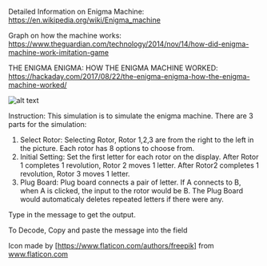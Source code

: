 Detailed Information on Enigma Machine:
https://en.wikipedia.org/wiki/Enigma_machine

Graph on how the machine works:
https://www.theguardian.com/technology/2014/nov/14/how-did-enigma-machine-work-imitation-game

THE ENIGMA ENIGMA: HOW THE ENIGMA MACHINE WORKED:
https://hackaday.com/2017/08/22/the-enigma-enigma-how-the-enigma-machine-worked/

![alt text](https://hackadaycom.files.wordpress.com/2017/08/enigma.jpg?w=800)

Instruction:
This simulation is to simulate the enigma machine. There are 3 parts for the simulation: 

1) Select Rotor: Selecting Rotor, Rotor 1,2,3 are from the right to the left in the picture. Each rotor has 8 options to choose from.
2) Initial Setting: Set the first letter for each rotor on the display. After Rotor 1 completes 1 revolution, Rotor 2 moves 1 letter. After Rotor2 completes 1 revolution, Rotor 3 moves 1 letter.
3) Plug Board: Plug board connects a pair of letter. If A connects to B, when A is clicked, the input to the rotor would be B. The Plug Board would automaticaly deletes repeated letters if there were any.

Type in the message to get the output.

To Decode, Copy and paste the message into the field

Icon made by [https://www.flaticon.com/authors/freepik] from www.flaticon.com 
